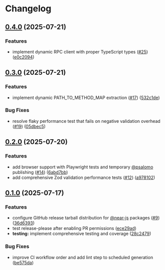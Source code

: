 # Changelog

## [0.4.0](https://github.com/petersalomonsen/near-rpc-typescript/compare/jsonrpc-client-v0.3.0...jsonrpc-client-v0.4.0) (2025-07-21)

### Features

- implement dynamic RPC client with proper TypeScript types ([#25](https://github.com/petersalomonsen/near-rpc-typescript/issues/25)) ([e0c2094](https://github.com/petersalomonsen/near-rpc-typescript/commit/e0c2094640646b2586c584a5e787322eac175d92))

## [0.3.0](https://github.com/petersalomonsen/near-rpc-typescript/compare/jsonrpc-client-v0.2.0...jsonrpc-client-v0.3.0) (2025-07-21)

### Features

- implement dynamic PATH_TO_METHOD_MAP extraction ([#17](https://github.com/petersalomonsen/near-rpc-typescript/issues/17)) ([532c1de](https://github.com/petersalomonsen/near-rpc-typescript/commit/532c1de3fa26ffcbcb1366a7927ccc926a50e780))

### Bug Fixes

- resolve flaky performance test that fails on negative validation overhead ([#19](https://github.com/petersalomonsen/near-rpc-typescript/issues/19)) ([05dbec5](https://github.com/petersalomonsen/near-rpc-typescript/commit/05dbec5880f309b455849fd4154d8c9bf41aa5f0))

## [0.2.0](https://github.com/petersalomonsen/near-rpc-typescript/compare/jsonrpc-client-v0.1.0...jsonrpc-client-v0.2.0) (2025-07-20)

### Features

- add browser support with Playwright tests and temporary [@psalomo](https://github.com/psalomo) publishing ([#14](https://github.com/petersalomonsen/near-rpc-typescript/issues/14)) ([6abd7bb](https://github.com/petersalomonsen/near-rpc-typescript/commit/6abd7bb01b75f431cb3eeaa48aced2f6e7658a34))
- add comprehensive Zod validation performance tests ([#12](https://github.com/petersalomonsen/near-rpc-typescript/issues/12)) ([a978102](https://github.com/petersalomonsen/near-rpc-typescript/commit/a978102aa2cd4fcd81b020df0d153363f04d794b))

## [0.1.0](https://github.com/petersalomonsen/near-rpc-typescript/compare/jsonrpc-client-v0.0.1...jsonrpc-client-v0.1.0) (2025-07-17)

### Features

- configure GitHub release tarball distribution for [@near-js](https://github.com/near-js) packages ([#9](https://github.com/petersalomonsen/near-rpc-typescript/issues/9)) ([36d6393](https://github.com/petersalomonsen/near-rpc-typescript/commit/36d6393c10ccf95ad85fe91ae84354f01e42df93))
- test release-please after enabling PR permissions ([ece29ad](https://github.com/petersalomonsen/near-rpc-typescript/commit/ece29addf43df8a07c13accbffc2097a8f3264cf))
- **testing:** implement comprehensive testing and coverage ([28c2479](https://github.com/petersalomonsen/near-rpc-typescript/commit/28c24799bcbd0992bae837dd82ee6cf0937083a3))

### Bug Fixes

- improve CI workflow order and add lint step to scheduled generation ([be575da](https://github.com/petersalomonsen/near-rpc-typescript/commit/be575da692510bbdd414248b54ce639a4451486d))

